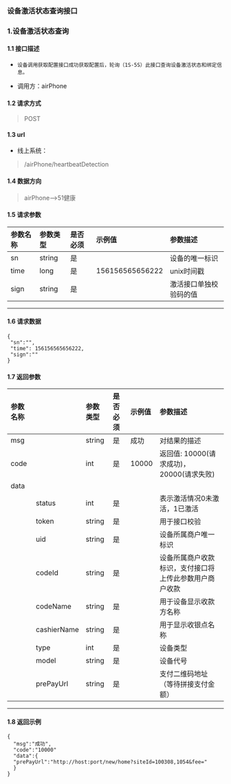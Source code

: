 ### 设备激活状态查询接口

### 1.设备激活状态查询
#### 1.1 接口描述
* ```
  设备调用获取配置接口成功获取配置后，轮询（1S-5S）此接口查询设备激活状态和绑定信息。
  ```

* 调用方：airPhone
#### 1.2 请求方式
> POST
#### 1.3 url
* 线上系统：
> /airPhone/heartbeatDetection
#### 1.4 数据方向
> airPhone-->51健康
#### 1.5 请求参数
| 参数名称 | 参数类型 | 是否必须 | 示例值 | 参数描述  |
| :---         |     :---      |     :--- | :--- | :--- |
| sn | string   | 是    |     | 设备的唯一标识 |
| time | long | 是    | 156156565656222 | unix时间戳 |
| sign | string | 是    |                 | 激活接口单独校验码的值 |
---------------------
#### 1.6 请求数据
 ``` 
{
  "sn":"",
  "time": 156156565656222,
  "sign":""
}
 ```
#### 1.7 返回参数
| 参数名称 |  | 参数类型 | 是否必须 | 示例值 | 参数描述  |
| :---         |     :---      |     :--- | :--- | :--- | :--- |
| msg   |      | string | 是    | 成功 | 对结果的描述 |
| code   |     | int | 是    | 10000    | 返回值: 10000(请求成功)，20000(请求失败)|
| data |  |  |  |  | |
|  | status | int | 是 |  | 表示激活情况0未激活，1已激活 |
|  | token | string | 是 |  | 用于接口校验 |
|  | uid | string   | 是 |  | 设备所属商户唯一标识 |
|  | codeId | string | 是 |  | 设备所属商户收款标识，支付接口将上传此参数用户商户收款 |
|  | codeName | string | 是 |  | 用于设备显示收款方名称 |
|  | cashierName | string | 是 |  | 用于显示收银点名称 |
|  | type | int | 是 |  | 设备类型 |
|  | model | string | 是 |  | 设备代号 |
| | prePayUrl | string | 是 | | 支付二维码地址（等待拼接支付金额） |
---------------------
#### 1.8 返回示例
```
{
  "msg":"成功",
  "code":"10000"
  "data":{
  "prePayUrl":"http://host:port/new/home?siteId=100308,1054&fee="
  }
}
```
